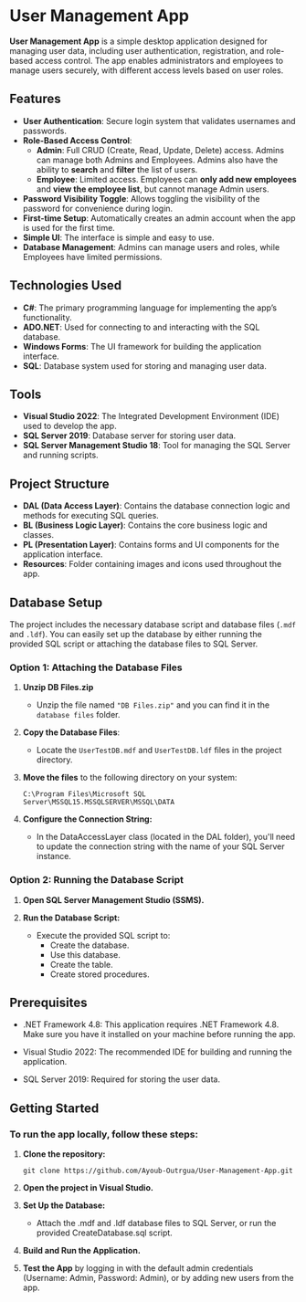 # User Management App

**User Management App** is a simple desktop application designed for managing user data, including user authentication, registration, and role-based access control. The app enables administrators and employees to manage users securely, with different access levels based on user roles.

## Features

- **User Authentication**: Secure login system that validates usernames and passwords.
- **Role-Based Access Control**:
  - **Admin**: Full CRUD (Create, Read, Update, Delete) access. Admins can manage both Admins and Employees. Admins also have the ability to **search** and **filter** the list of users.
  - **Employee**: Limited access. Employees can **only add new employees** and **view the employee list**, but cannot manage Admin users.
- **Password Visibility Toggle**: Allows toggling the visibility of the password for convenience during login.
- **First-time Setup**: Automatically creates an admin account when the app is used for the first time.
- **Simple UI**: The interface is simple and easy to use.
- **Database Management**: Admins can manage users and roles, while Employees have limited permissions.

## Technologies Used

- **C#**: The primary programming language for implementing the app’s functionality.
- **ADO.NET**: Used for connecting to and interacting with the SQL database.
- **Windows Forms**: The UI framework for building the application interface.
- **SQL**: Database system used for storing and managing user data.

## Tools

- **Visual Studio 2022**: The Integrated Development Environment (IDE) used to develop the app.
- **SQL Server 2019**: Database server for storing user data.
- **SQL Server Management Studio 18**: Tool for managing the SQL Server and running scripts.

## Project Structure

- **DAL (Data Access Layer)**: Contains the database connection logic and methods for executing SQL queries.
- **BL (Business Logic Layer)**: Contains the core business logic and classes.
- **PL (Presentation Layer)**: Contains forms and UI components for the application interface.
- **Resources**: Folder containing images and icons used throughout the app.

## Database Setup

The project includes the necessary database script and database files (`.mdf` and `.ldf`). You can easily set up the database by either running the provided SQL script or attaching the database files to SQL Server.

### Option 1: Attaching the Database Files

1. **Unzip DB Files.zip**
    - Unzip the file named `"DB Files.zip"` and you can find it in the `database files` folder.

2. **Copy the Database Files**: 
   - Locate the `UserTestDB.mdf` and `UserTestDB.ldf` files in the project directory.

3. **Move the files** to the following directory on your system:
   ```plaintext
   C:\Program Files\Microsoft SQL Server\MSSQL15.MSSQLSERVER\MSSQL\DATA
4. **Configure the Connection String:**
    - In the DataAccessLayer class (located in the DAL folder), you'll need to update the connection string with the name of your SQL Server instance.
### Option 2: Running the Database Script

1. **Open SQL Server Management Studio (SSMS).**

2. **Run the Database Script:**
    - Execute the provided SQL script to:
        - Create the database.
        - Use this database.
        - Create the table.
        - Create stored procedures.

## Prerequisites

- .NET Framework 4.8: This application requires .NET Framework 4.8. Make sure you have it installed on your machine before running the app.

- Visual Studio 2022: The recommended IDE for building and running the application.

- SQL Server 2019: Required for storing the user data.

## Getting Started

### To run the app locally, follow these steps:

1. **Clone the repository:** 

   ```plaintext
   git clone https://github.com/Ayoub-Outrgua/User-Management-App.git
2. **Open the project in Visual Studio.**

3. **Set Up the Database:**
    - Attach the .mdf and .ldf database files to SQL Server, or run the provided CreateDatabase.sql script.

4. **Build and Run the Application.**

5. **Test the App** by logging in with the default admin credentials (Username: Admin, Password: Admin), or by adding new users from the app.
